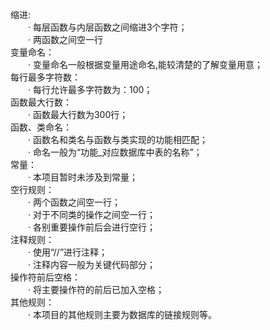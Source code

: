 ﻿缩进:<br>
&emsp;&emsp;· 每层函数与内层函数之间缩进3个字符；<br>
&emsp;&emsp;· 两函数之间空一行<br>
变量命名：<br>
&emsp;&emsp;· 变量命名一般根据变量用途命名,能较清楚的了解变量用意；<br>
每行最多字符数：<br>
&emsp;&emsp;· 每行允许最多字符数为：100；<br>
函数最大行数：<br>
&emsp;&emsp;· 函数最大行数为300行；<br>
函数、类命名：<br>
&emsp;&emsp;· 函数名和类名与函数与类实现的功能相匹配；<br>
&emsp;&emsp;· 命名一般为“功能_对应数据库中表的名称”；<br>
常量：<br>
&emsp;&emsp;· 本项目暂时未涉及到常量；<br>
空行规则：<br>
&emsp;&emsp;· 两个函数之间空一行；<br>
&emsp;&emsp;· 对于不同类的操作之间空一行；<br>
&emsp;&emsp;· 各别重要操作前后会进行空行；<br>
注释规则：<br>
&emsp;&emsp;· 使用“//”进行注释；<br>
&emsp;&emsp;· 注释内容一般为关键代码部分；<br>
操作符前后空格：<br>
&emsp;&emsp;· 将主要操作符的前后已加入空格；<br>
其他规则：<br>
&emsp;&emsp;· 本项目的其他规则主要为数据库的链接规则等。<br>